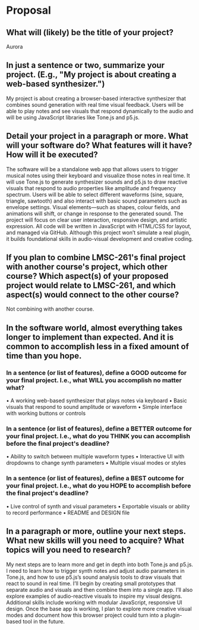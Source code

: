 # Proposal

## What will (likely) be the title of your project?

Aurora

## In just a sentence or two, summarize your project. (E.g., "My project is about creating a web-based synthesizer.")

My project is about creating a browser-based interactive synthesizer that combines sound generation with real time visual feedback. Users will be able to play notes and see visuals that respond dynamically to the audio and will be using JavaScript libraries like Tone.js and p5.js. 

## Detail your project in a paragraph or more. What will your software do? What features will it have? How will it be executed?
The software will be a standalone web app that allows users to trigger musical notes using their keyboard and visualize those notes in real time. It will use Tone.js to generate synthesizer sounds and p5.js to draw reactive visuals that respond to audio properties like amplitude and frequency spectrum. Users will be able to select different waveforms (sine, square, triangle, sawtooth) and also interact with basic sound parameters such as envelope settings. Visual elements—such as shapes, colour fields, and animations will shift, or change in response to the generated sound. The project will focus on clear user interaction, responsive design, and artistic expression. All code will be written in JavaScript with HTML/CSS for layout, and managed via GitHub. Although this project won’t simulate a real plugin, it builds foundational skills in audio-visual development and creative coding.

## If you plan to combine LMSC-261's final project with another course's project, which other course? Which aspect(s) of your proposed project would relate to LMSC-261, and which aspect(s) would connect to the other course?
Not combining with another course. 

## In the software world, almost everything takes longer to implement than expected. And it is common to accomplish less in a fixed amount of time than you hope.

### In a sentence (or list of features), define a GOOD outcome for your final project. I.e., what **WILL** you accomplish no matter what?

•	A working web-based synthesizer that plays notes via keyboard
•	Basic visuals that respond to sound amplitude or waveform
•	Simple interface with working buttons or controls


### In a sentence (or list of features), define a BETTER outcome for your final project. I.e., what do you **THINK** you can accomplish before the final project's deadline?

•	Ability to switch between multiple waveform types
•	Interactive UI with dropdowns to change synth parameters
•	Multiple visual modes or styles 
### In a sentence (or list of features), define a **BEST** outcome for your final project. I.e., what do you HOPE to accomplish before the final project's deadline?

•	Live control of synth and visual parameters
•	Exportable visuals or ability to record performance
•	README and DESIGN file


## In a paragraph or more, outline your next steps. What new skills will you need to acquire? What topics will you need to research?

My next steps are to learn more and get in depth into both Tone.js and p5.js. I need to learn how to trigger synth notes and adjust audio parameters in Tone.js, and how to use p5.js’s sound analysis tools to draw visuals that react to sound in real time. I’ll begin by creating small prototypes that separate audio and visuals and then combine them into a single app. I’ll also explore examples of audio-reactive visuals to inspire my visual designs. Additional skills include working with modular JavaScript, responsive UI design. Once the base app is working, I plan to explore more creative visual modes and document how this browser project could turn into a plugin-based tool in the future.
